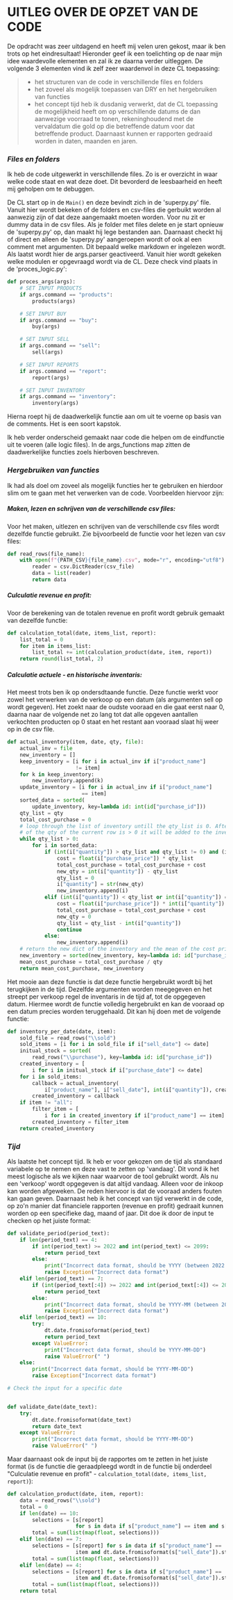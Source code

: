 # UITLEG OVER DE OPZET VAN DE CODE

De opdracht was zeer uitdagend en heeft mij velen uren gekost, maar ik ben trots op het eindresultaat! Hieronder geef ik een toelichting op de naar mijn idee waardevolle elementen en zal ik ze daarna verder uitleggen. De volgende 3 elementen vind ik zelf zeer waardenvol in deze CL toepassing:

> - het structuren van de code in verschillende files en folders
> - het zoveel als mogelijk toepassen van DRY en het hergebruiken van functies
> - het concept tijd heb ik dusdanig verwerkt, dat de CL toepassing de mogelijkheid heeft om op verschillende datums de dan aanwezige voorraad te tonen, rekeninghoudend met de vervaldatum die gold op die betreffende datum voor dat betreffende product. Daarnaast kunnen er rapporten gedraaid worden in daten, maanden en jaren.

### _Files en folders_

Ik heb de code uitgewerkt in verschillende files. Zo is er overzicht in waar welke code staat en wat deze doet. Dit bevorderd de leesbaarheid en heeft mij geholpen om te debuggen.

De CL start op in de `Main()` en deze bevindt zich in de 'superpy.py' file. Vanuit hier wordt bekeken of de folders en csv-files die gerbuikt worden al aanwezig zijn of dat deze aangemaakt moeten worden. Voor nu zit er dummy data in de csv files. Als je folder met files delete en je start opnieuw de 'superpy.py' op, dan maakt hij lege bestanden aan. Daarnaast checkt hij of direct en alleen de 'superpy.py' aangeroepen wordt of ook al een comment met argumenten. Dit bepaald welke markdown er ingelezen wordt. Als laatst wordt hier de args.parser geactiveerd. Vanuit hier wordt gekeken welke modulen er opgevraagd wordt via de CL. Deze check vind plaats in de 'proces_logic.py':

```python
def proces_args(args):
    # SET INPUT PRODUCTS
    if args.command == "products":
        products(args)

    # SET INPUT BUY
    if args.command == "buy":
        buy(args)

    # SET INPUT SELL
    if args.command == "sell":
        sell(args)

    # SET INPUT REPORTS
    if args.command == "report":
        report(args)

    # SET INPUT INVENTORY
    if args.command == "inventory":
        inventory(args)
```

Hierna roept hij de daadwerkelijk functie aan om uit te voerne op basis van de comments. Het is een soort kapstok.

Ik heb verder onderscheid gemaakt naar code die helpen om de eindfunctie uit te voeren (alle logic files). In de args_functions map zitten de daadwerkelijke functies zoels hierboven beschreven.

### _Hergebruiken van functies_

Ik had als doel om zoveel als mogelijk functies her te gebruiken en hierdoor slim om te gaan met het verwerken van de code. Voorbeelden hiervoor zijn:

##### Maken, lezen en schrijven van de verschillende csv files:

Voor het maken, uitlezen en schrijven van de verschillende csv files wordt dezelfde functie gebruikt. Zie bijvoorbeeld de functie voor het lezen van csv files:

```python
def read_rows(file_name):
    with open(f"{PATH_CSV}{file_name}.csv", mode="r", encoding="utf8") as csv_file:
        reader = csv.DictReader(csv_file)
        data = list(reader)
        return data
```

##### Culculatie revenue en profit:

Voor de berekening van de totalen revenue en profit wordt gebruik gemaakt van dezelfde functie:

```python
def calculation_total(date, items_list, report):
    list_total = 0
    for item in items_list:
        list_total += int(calculation_product(date, item, report))
    return round(list_total, 2)
```

##### Calculatie actuele - en historische inventaris:

Het meest trots ben ik op ondersdtaande functie. Deze functie werkt voor zowel het verwerken van de verkoop op een datum (als argumenten sell op wordt gegeven). Het zoekt naar de oudste vooraad en die gaat eerst naar 0, daarna naar de volgende net zo lang tot dat alle opgeven aantallen verkochten producten op 0 staat en het restant aan vooraad slaat hij weer op in de csv file.

```python
def actual_inventory(item, date, qty, file):
    actual_inv = file
    new_inventory = []
    keep_inventory = [i for i in actual_inv if i["product_name"]
                      != item]
    for k in keep_inventory:
        new_inventory.append(k)
    update_inventory = [i for i in actual_inv if i["product_name"]
                        == item]
    sorted_data = sorted(
        update_inventory, key=lambda id: int(id["purchase_id"]))
    qty_list = qty
    total_cost_purchase = 0
    # loop through the list of inventory untill the qty_list is 0. After each loop the amount will decr. by the amount af the row
    # of the qty of the current row is > 0 it will be added to the inventory list with the new velue. Otherwise is will be deleted.
    while qty_list > 0:
        for i in sorted_data:
            if (int(i["quantity"]) > qty_list and qty_list != 0) and (i["expiration_date"] == "" or i["expiration_date"] > date):
                cost = float(i["purchase_price"]) * qty_list
                total_cost_purchase = total_cost_purchase + cost
                new_qty = int(i["quantity"]) - qty_list
                qty_list = 0
                i["quantity"] = str(new_qty)
                new_inventory.append(i)
            elif (int(i["quantity"]) < qty_list or int(i["quantity"]) == qty_list) and (i["expiration_date"] == "" or i["expiration_date"] > date):
                cost = float(i["purchase_price"]) * int(i["quantity"])
                total_cost_purchase = total_cost_purchase + cost
                new_qty = 0
                qty_list = qty_list - int(i["quantity"])
                continue
            else:
                new_inventory.append(i)
    # return the new dict of the inventory and the mean of the cost price
    new_inventory = sorted(new_inventory, key=lambda id: id["purchase_id"])
    mean_cost_purchase = total_cost_purchase / qty
    return mean_cost_purchase, new_inventory
```

Het mooie aan deze functie is dat deze functie hergebruikt wordt bij het terugkijken in de tijd. Dezelfde argumenten worden meegegeven en het streept per verkoop regel de inventaris in de tijd af, tot de opgegeven datum. Hiermee wordt de functie volledig hergebruikt en kan de vooraad op een datum precies worden teruggehaald. Dit kan hij doen met de volgende functie:

```python
def inventory_per_date(date, item):
    sold_file = read_rows("\\sold")
    sold_items = [i for i in sold_file if i["sell_date"] <= date]
    initual_stock = sorted(
        read_rows("\\purchase"), key=lambda id: id["purchase_id"])
    created_inventory = [
        i for i in initual_stock if i["purchase_date"] <= date]
    for i in sold_items:
        callback = actual_inventory(
            i["product_name"], i["sell_date"], int(i["quantity"]), created_inventory)[1]
        created_inventory = callback
    if item != "all":
        filter_item = [
            i for i in created_inventory if i["product_name"] == item]
        created_inventory = filter_item
    return created_inventory
```

### _Tijd_

Als laatste het concept tijd. Ik heb er voor gekozen om de tijd als standaard variabele op te nemen en deze vast te zetten op 'vandaag'. Dit vond ik het meest logische als we kijken naar waarvoor de tool gebruikt wordt. Als nu een 'verkoop' wordt opgegeven is dat altijd vandaag. Alleen voor de inkoop kan worden afgeweken. De reden hiervoor is dat de vooraad anders fouten kan gaan geven. Daarnaast heb ik het concept van tijd verwerkt in de code, op zo'n manier dat financiele rapporten (revenue en profit) gedraait kunnen worden op een specifieke dag, maand of jaar. Dit doe ik door de input te checken op het juiste format:

```python
def validate_period(period_text):
    if len(period_text) == 4:
        if int(period_text) >= 2022 and int(period_text) <= 2099:
            return period_text
        else:
            print("Incorrect data format, should be YYYY (between 2022 and 2099)")
            raise Exception("Incorrect data format")
    elif len(period_text) == 7:
        if (int(period_text[:4]) >= 2022 and int(period_text[:4]) <= 2099) and (int(period_text[5:7]) > 0 and int(period_text[5:7]) < 13):
            return period_text
        else:
            print("Incorrect data format, should be YYYY-MM (between 2022 and 2099)")
            raise Exception("Incorrect data format")
    elif len(period_text) == 10:
        try:
            dt.date.fromisoformat(period_text)
            return period_text
        except ValueError:
            print("Incorrect data format, should be YYYY-MM-DD")
            raise ValueError(" ")
    else:
        print("Incorrect data format, should be YYYY-MM-DD")
        raise Exception("Incorrect data format")

# Check the input for a specific date


def validate_date(date_text):
    try:
        dt.date.fromisoformat(date_text)
        return date_text
    except ValueError:
        print("Incorrect data format, should be YYYY-MM-DD")
        raise ValueError(" ")
```

Maar daarnaast ook de input bij de rapportes om te zetten in het juiste format (is de functie die geraadpleegd wordt in de functie bij onderdeel "Culculatie revenue en profit" - `calculation_total(date, items_list, report)`):

```python
def calculation_product(date, item, report):
    data = read_rows("\\sold")
    total = 0
    if len(date) == 10:
        selections = [s[report]
                      for s in data if s["product_name"] == item and s["sell_date"] == date]
        total = sum(list(map(float, selections)))
    elif len(date) == 7:
        selections = [s[report] for s in data if s["product_name"] ==
                      item and dt.date.fromisoformat(s["sell_date"]).strftime("%Y-%m") == date]
        total = sum(list(map(float, selections)))
    elif len(date) == 4:
        selections = [s[report] for s in data if s["product_name"] ==
                      item and dt.date.fromisoformat(s["sell_date"]).strftime("%Y") == date]
        total = sum(list(map(float, selections)))
    return total
```
